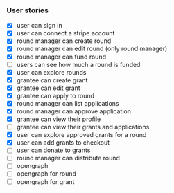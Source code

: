 ### User stories

- [x] user can sign in
- [x] user can connect a stripe account
- [x] round manager can create round
- [x] round manager can edit round (only round manager)
- [x] round manager can fund round
- [ ] users can see how much a round is funded
- [x] user can explore rounds
- [x] grantee can create grant
- [x] grantee can edit grant
- [x] grantee can apply to round
- [x] round manager can list applications
- [x] round manager can approve application
- [x] grantee can view their profile
- [ ] grantee can view their grants and applications
- [x] user can explore approved grants for a round
- [x] user can add grants to checkout
- [ ] user can donate to grants
- [ ] round manager can distribute round
- [ ] opengraph
- [ ] opengraph for round
- [ ] opengraph for grant
